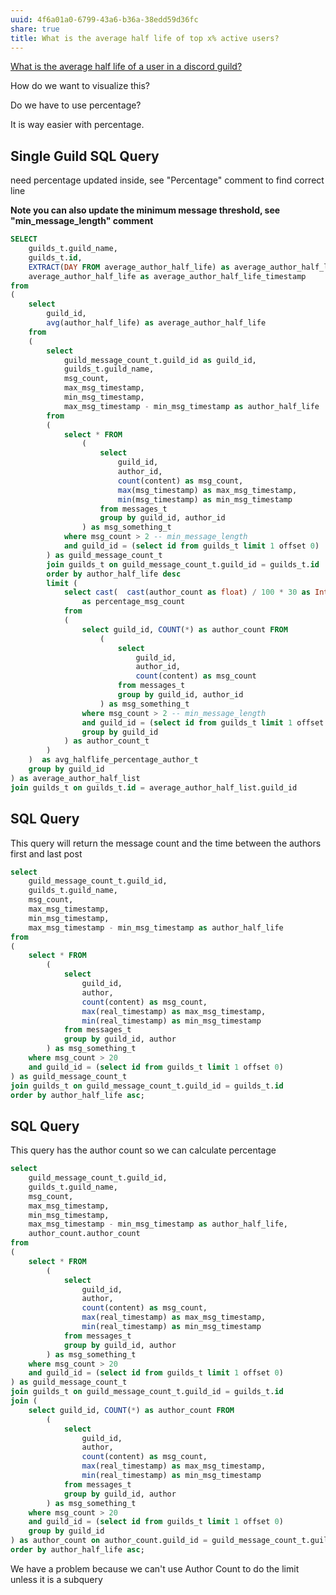 ```yaml
---
uuid: 4f6a01a0-6799-43a6-b36a-38edd59d36fc
share: true
title: What is the average half life of top x% active users?
---
```

[What is the average half life of a user in a discord guild?](/undefined)

How do we want to visualize this?

Do we have to use percentage?

It is way easier with percentage.
## Single Guild SQL Query

need percentage updated inside, see "Percentage" comment to find correct line

**Note you can also update the minimum message threshold, see "min_message_length" comment**

``` SQL
SELECT 
	guilds_t.guild_name,
	guilds_t.id,
	EXTRACT(DAY FROM average_author_half_life) as average_author_half_life,
	average_author_half_life as average_author_half_life_timestamp
from
(
	select 
		guild_id,
		avg(author_half_life) as average_author_half_life
	from
	(
		select 
			guild_message_count_t.guild_id as guild_id,
			guilds_t.guild_name,
			msg_count,
			max_msg_timestamp,
			min_msg_timestamp,
			max_msg_timestamp - min_msg_timestamp as author_half_life
		from 
		(
			select * FROM
				(
					select 
						guild_id,
						author_id,
						count(content) as msg_count,
						max(msg_timestamp) as max_msg_timestamp,
						min(msg_timestamp) as min_msg_timestamp
					from messages_t
					group by guild_id, author_id
				) as msg_something_t
			where msg_count > 2 -- min_message_length
			and guild_id = (select id from guilds_t limit 1 offset 0)
		) as guild_message_count_t
		join guilds_t on guild_message_count_t.guild_id = guilds_t.id
		order by author_half_life desc
		limit (
			select cast(  cast(author_count as float) / 100 * 30 as Integer) -- Percentage
				as percentage_msg_count
			from 
			(
				select guild_id, COUNT(*) as author_count FROM
					(
						select 
							guild_id,
							author_id,
							count(content) as msg_count
						from messages_t
						group by guild_id, author_id
					) as msg_something_t
				where msg_count > 2 -- min_message_length
				and guild_id = (select id from guilds_t limit 1 offset 0)
				group by guild_id
			) as author_count_t
		)
	)  as avg_halflife_percentage_author_t
	group by guild_id
) as average_author_half_list
join guilds_t on guilds_t.id = average_author_half_list.guild_id

```


## SQL Query

This query will return the message count  and the time between the authors first and last post

``` SQL
select 
	guild_message_count_t.guild_id,
	guilds_t.guild_name,
	msg_count,
	max_msg_timestamp,
	min_msg_timestamp,
	max_msg_timestamp - min_msg_timestamp as author_half_life
from 
(
	select * FROM
		(
			select 
				guild_id,
				author,
				count(content) as msg_count,
				max(real_timestamp) as max_msg_timestamp,
				min(real_timestamp) as min_msg_timestamp
			from messages_t
			group by guild_id, author 
		) as msg_something_t
	where msg_count > 20
	and guild_id = (select id from guilds_t limit 1 offset 0)
) as guild_message_count_t
join guilds_t on guild_message_count_t.guild_id = guilds_t.id
order by author_half_life asc;

```

## SQL Query

This query has the author count so we can calculate percentage

``` SQL
select 
	guild_message_count_t.guild_id,
	guilds_t.guild_name,
	msg_count,
	max_msg_timestamp,
	min_msg_timestamp,
	max_msg_timestamp - min_msg_timestamp as author_half_life,
	author_count.author_count
from 
(
	select * FROM
		(
			select 
				guild_id,
				author,
				count(content) as msg_count,
				max(real_timestamp) as max_msg_timestamp,
				min(real_timestamp) as min_msg_timestamp
			from messages_t
			group by guild_id, author 
		) as msg_something_t
	where msg_count > 20
	and guild_id = (select id from guilds_t limit 1 offset 0)
) as guild_message_count_t
join guilds_t on guild_message_count_t.guild_id = guilds_t.id
join (
	select guild_id, COUNT(*) as author_count FROM
		(
			select 
				guild_id,
				author,
				count(content) as msg_count,
				max(real_timestamp) as max_msg_timestamp,
				min(real_timestamp) as min_msg_timestamp
			from messages_t
			group by guild_id, author 
		) as msg_something_t
	where msg_count > 20
	and guild_id = (select id from guilds_t limit 1 offset 0)
	group by guild_id
) as author_count on author_count.guild_id = guild_message_count_t.guild_id
order by author_half_life asc;

```

We have a problem because we can't use Author Count to do the limit unless it is a subquery
